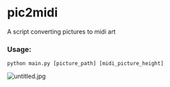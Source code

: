 # pic2midi
A script converting pictures to midi art

### Usage:
```
python main.py [picture_path] [midi_picture_height]
```
![untitled.jpg](https://img1.imgtp.com/2023/09/04/zw6IKNSJ.jpg)